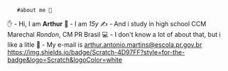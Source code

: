        #about me 🧠
✋ - Hi, I am **Arthur**
👀 - I am *15y* 
✍️  - And i study in high school CCM Marechal *Rondon*, CM PR Brasil 
💻 - I don't know a lot of about that, but i like a litle 
📧 - My e-mail is arthur.antonio.martins@escola.pr.gov.br
https://img.shields.io/badge/Scratch-4D97FF?style=for-the-badge&logo=Scratch&logoColor=white
